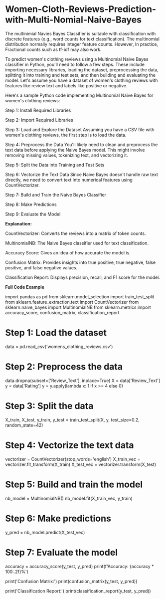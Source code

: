 # Women-Cloth-Reviews-Prediction-with-Multi-Nomial-Naive-Bayes
The multinimial Navies Bayes Classifier is suitable with classification with discrete features (e.g., word counts for text classification). The multinomial distribution normally requires integer feature counts. However, In practice, Fractional counts such as tf-idf may also work.

To predict women's clothing reviews using a Multinomial Naive Bayes classifier in Python, you'll need to follow a few steps. These include importing necessary libraries, loading the dataset, preprocessing the data, splitting it into training and test sets, and then building and evaluating the model. Let's assume you have a dataset of women's clothing reviews with features like review text and labels like positive or negative.

Here's a sample Python code implementing Multinomial Naive Bayes for women's clothing reviews:

Step 1: Install Required Libraries

Step 2: Import Required Libraries

Step 3: Load and Explore the Dataset
     Assuming you have a CSV file with women's clothing reviews, the first step is to load the data.
      
Step 4: Preprocess the Data
        You'll likely need to clean and preprocess the text data before applying the Naive Bayes model. This might involve removing missing values, tokenizing text, and vectorizing it.
      
Step 5: Split the Data into Training and Test Sets

Step 6: Vectorize the Text Data
        Since Naive Bayes doesn't handle raw text directly, we need to convert text into numerical features using CountVectorizer.
     
Step 7: Build and Train the Naive Bayes Classifier

Step 8: Make Predictions

Step 9: Evaluate the Model

**Explanation:**

CountVectorizer: Converts the reviews into a matrix of token counts.

MultinomialNB: The Naive Bayes classifier used for text classification.

Accuracy Score: Gives an idea of how accurate the model is.

Confusion Matrix: Provides insights into true positive, true negative, false positive, and false negative values.

Classification Report: Displays precision, recall, and F1 score for the model.

**Full Code Example**

import pandas as pd
from sklearn.model_selection import train_test_split
from sklearn.feature_extraction.text import CountVectorizer
from sklearn.naive_bayes import MultinomialNB
from sklearn.metrics import accuracy_score, confusion_matrix, classification_report

# Step 1: Load the dataset
data = pd.read_csv('womens_clothing_reviews.csv')

# Step 2: Preprocess the data
data.dropna(subset=['Review_Text'], inplace=True)
X = data['Review_Text']
y = data['Rating']
y = y.apply(lambda x: 1 if x >= 4 else 0)

# Step 3: Split the data
X_train, X_test, y_train, y_test = train_test_split(X, y, test_size=0.2, random_state=42)

# Step 4: Vectorize the text data
vectorizer = CountVectorizer(stop_words='english')
X_train_vec = vectorizer.fit_transform(X_train)
X_test_vec = vectorizer.transform(X_test)

# Step 5: Build and train the model
nb_model = MultinomialNB()
nb_model.fit(X_train_vec, y_train)

# Step 6: Make predictions
y_pred = nb_model.predict(X_test_vec)

# Step 7: Evaluate the model
accuracy = accuracy_score(y_test, y_pred)
print(f'Accuracy: {accuracy * 100:.2f}%')

print('Confusion Matrix:')
print(confusion_matrix(y_test, y_pred))

print('Classification Report:')
print(classification_report(y_test, y_pred))

